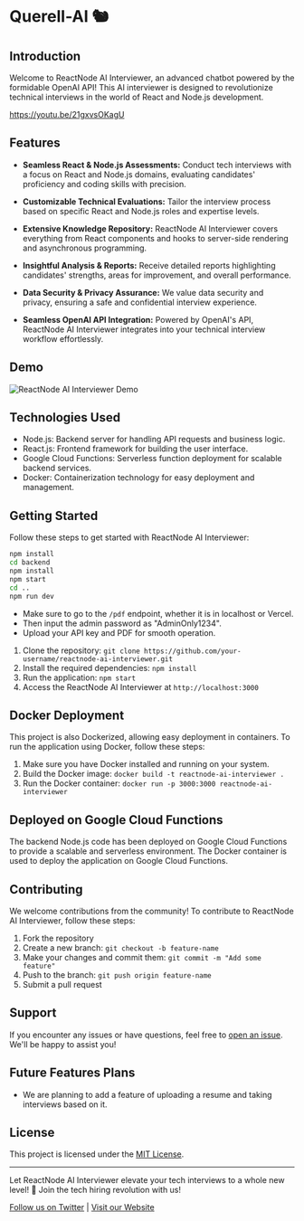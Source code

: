 # Querell-AI 🐿️

## Introduction

Welcome to ReactNode AI Interviewer, an advanced chatbot powered by the formidable OpenAI API! This AI interviewer is designed to revolutionize technical interviews in the world of React and Node.js development.

https://youtu.be/21gxvsOKagU

## Features

- **Seamless React & Node.js Assessments:** Conduct tech interviews with a focus on React and Node.js domains, evaluating candidates' proficiency and coding skills with precision.

- **Customizable Technical Evaluations:** Tailor the interview process based on specific React and Node.js roles and expertise levels.

- **Extensive Knowledge Repository:** ReactNode AI Interviewer covers everything from React components and hooks to server-side rendering and asynchronous programming.

- **Insightful Analysis & Reports:** Receive detailed reports highlighting candidates' strengths, areas for improvement, and overall performance.

- **Data Security & Privacy Assurance:** We value data security and privacy, ensuring a safe and confidential interview experience.

- **Seamless OpenAI API Integration:** Powered by OpenAI's API, ReactNode AI Interviewer integrates into your technical interview workflow effortlessly.

## Demo

![ReactNode AI Interviewer Demo](demo.gif)

## Technologies Used

- Node.js: Backend server for handling API requests and business logic.
- React.js: Frontend framework for building the user interface.
- Google Cloud Functions: Serverless function deployment for scalable backend services.
- Docker: Containerization technology for easy deployment and management.

## Getting Started

Follow these steps to get started with ReactNode AI Interviewer:

```bash
npm install
cd backend
npm install
npm start
cd ..
npm run dev
```

- Make sure to go to the `/pdf` endpoint, whether it is in localhost or Vercel.
- Then input the admin password as "AdminOnly1234".
- Upload your API key and PDF for smooth operation.

1. Clone the repository: `git clone https://github.com/your-username/reactnode-ai-interviewer.git`
2. Install the required dependencies: `npm install`
3. Run the application: `npm start`
4. Access the ReactNode AI Interviewer at `http://localhost:3000`

## Docker Deployment

This project is also Dockerized, allowing easy deployment in containers. To run the application using Docker, follow these steps:

1. Make sure you have Docker installed and running on your system.
2. Build the Docker image: `docker build -t reactnode-ai-interviewer .`
3. Run the Docker container: `docker run -p 3000:3000 reactnode-ai-interviewer`

## Deployed on Google Cloud Functions

The backend Node.js code has been deployed on Google Cloud Functions to provide a scalable and serverless environment. The Docker container is used to deploy the application on Google Cloud Functions.

## Contributing

We welcome contributions from the community! To contribute to ReactNode AI Interviewer, follow these steps:

1. Fork the repository
2. Create a new branch: `git checkout -b feature-name`
3. Make your changes and commit them: `git commit -m "Add some feature"`
4. Push to the branch: `git push origin feature-name`
5. Submit a pull request

## Support

If you encounter any issues or have questions, feel free to [open an issue](https://github.com/your-username/reactnode-ai-interviewer/issues). We'll be happy to assist you!

## Future Features Plans

- We are planning to add a feature of uploading a resume and taking interviews based on it.

## License

This project is licensed under the [MIT License](LICENSE).

---

Let ReactNode AI Interviewer elevate your tech interviews to a whole new level! 🚀 Join the tech hiring revolution with us!

[Follow us on Twitter](https://twitter.com/reactnode_ai) | [Visit our Website](https://www.reactnodeai-interviewer.com)
